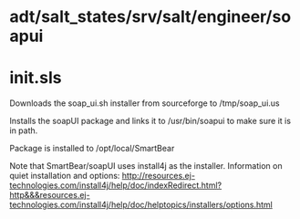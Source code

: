 adt/salt_states/srv/salt/engineer/soapui
==========


init.sls
===

Downloads the soap_ui.sh installer from sourceforge to /tmp/soap_ui.us

Installs the soapUI package and links it to /usr/bin/soapui to make sure it is in path. 

Package is installed to /opt/local/SmartBear

Note that SmartBear/soapUI uses install4j as the installer. Information on quiet installation and options:
http://resources.ej-technologies.com/install4j/help/doc/indexRedirect.html?http&&&resources.ej-technologies.com/install4j/help/doc/helptopics/installers/options.html

